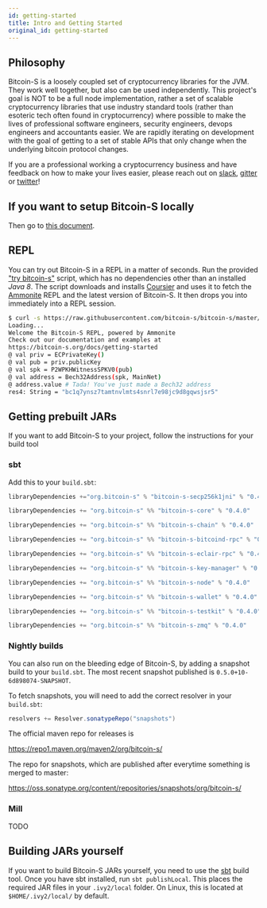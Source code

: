 ```yaml
---
id: getting-started
title: Intro and Getting Started
original_id: getting-started
---
```


## Philosophy

Bitcoin-S is a loosely coupled set of cryptocurrency libraries for the JVM. They work well together, but also can be used
independently. This project's goal is NOT to be a full node implementation, rather a set of scalable cryptocurrency libraries
that use industry standard tools (rather than esoteric tech often found in cryptocurrency) where possible to make the lives of professional
software engineers, security engineers, devops engineers and accountants easier.
We are rapidly iterating on development with the goal of getting to a set of stable APIs that only change when the underlying bitcoin protocol changes.

If you are a professional working a cryptocurrency business and
have feedback on how to make your lives easier, please reach out on [slack](https://join.slack.com/t/suredbits/shared_invite/zt-eavycu0x-WQL7XOakzQo8tAy7jHHZUw),
[gitter](https://gitter.im/bitcoin-s-core/) or [twitter](https://twitter.com/Chris_Stewart_5/)!

## If you want to setup Bitcoin-S locally

Then go to [this document](getting-setup.md).

## REPL

You can try out Bitcoin-S in a REPL in a matter of seconds. Run the provided
["try bitcoin-s"](https://github.com/bitcoin-s/bitcoin-s-core/blob/master/try-bitcoin-s.sh)
script, which has no dependencies other than an installed *Java 8*. The script
downloads and installs [Coursier](https://get-coursier.io/) and uses it to
fetch the [Ammonite](https://ammonite.io) REPL and the latest version of
Bitcoin-S. It then drops you into immediately into a REPL session.

```bash
$ curl -s https://raw.githubusercontent.com/bitcoin-s/bitcoin-s/master/try-bitcoin-s.sh | bash
Loading...
Welcome the Bitcoin-S REPL, powered by Ammonite
Check out our documentation and examples at
https://bitcoin-s.org/docs/getting-started
@ val priv = ECPrivateKey()
@ val pub = priv.publicKey
@ val spk = P2WPKHWitnessSPKV0(pub)
@ val address = Bech32Address(spk, MainNet)
@ address.value # Tada! You've just made a Bech32 address
res4: String = "bc1q7ynsz7tamtnvlmts4snrl7e98jc9d8gqwsjsr5"
```

## Getting prebuilt JARs

If you want to add Bitcoin-S to your project, follow the
instructions for your build tool

### sbt

Add this to your `build.sbt`:

```scala
libraryDependencies +="org.bitcoin-s" % "bitcoin-s-secp256k1jni" % "0.4.0"

libraryDependencies += "org.bitcoin-s" %% "bitcoin-s-core" % "0.4.0"

libraryDependencies += "org.bitcoin-s" %% "bitcoin-s-chain" % "0.4.0"

libraryDependencies += "org.bitcoin-s" %% "bitcoin-s-bitcoind-rpc" % "0.4.0"

libraryDependencies += "org.bitcoin-s" %% "bitcoin-s-eclair-rpc" % "0.4.0"

libraryDependencies += "org.bitcoin-s" %% "bitcoin-s-key-manager" % "0.4.0"

libraryDependencies += "org.bitcoin-s" %% "bitcoin-s-node" % "0.4.0"

libraryDependencies += "org.bitcoin-s" %% "bitcoin-s-wallet" % "0.4.0"

libraryDependencies += "org.bitcoin-s" %% "bitcoin-s-testkit" % "0.4.0"

libraryDependencies += "org.bitcoin-s" %% "bitcoin-s-zmq" % "0.4.0"
```


### Nightly builds

You can also run on the bleeding edge of Bitcoin-S, by
adding a snapshot build to your `build.sbt`. The most
recent snapshot published is `0.5.0+10-6d898074-SNAPSHOT`.



To fetch snapshots, you will need to add the correct
resolver in your `build.sbt`:

```sbt
resolvers += Resolver.sonatypeRepo("snapshots")
```

The official maven repo for releases is

https://repo1.maven.org/maven2/org/bitcoin-s/

The repo for snapshots, which are published after everytime something is merged to master:

https://oss.sonatype.org/content/repositories/snapshots/org/bitcoin-s/

### Mill

TODO

## Building JARs yourself

If you want to build Bitcoin-S JARs yourself, you need to use the
[sbt](https://www.scala-sbt.org/) build tool. Once you have sbt
installed, run `sbt publishLocal`. This places the required JAR
files in your `.ivy2/local` folder. On Linux, this is located at
`$HOME/.ivy2/local/` by default.
